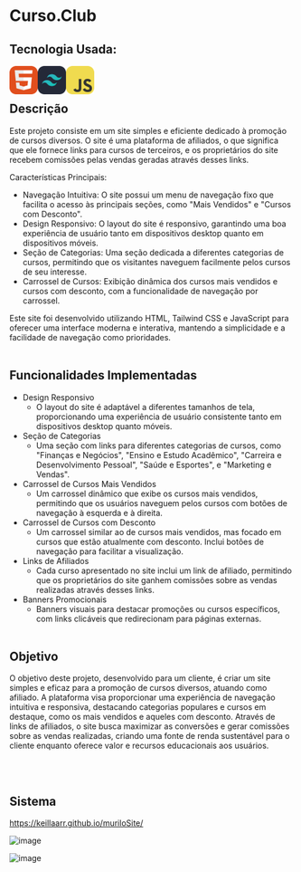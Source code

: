 # Curso.Club 
## Tecnologia Usada: 
<img align="left"  height="50" width="50" title="JAVA" src="https://github.com/tandpfun/skill-icons/blob/main/icons/HTML.svg">
<img align="left"  height="50" width="50" title="JAVA" src="https://github.com/tandpfun/skill-icons/blob/main/icons/TailwindCSS-Dark.svg">
<img align="left"  height="50" width="50" title="JAVA" src="https://github.com/tandpfun/skill-icons/blob/main/icons/JavaScript.svg">
<br><br>

## Descrição
Este projeto consiste em um site simples e eficiente dedicado à promoção de cursos diversos. O site é uma plataforma de afiliados, o que significa que ele fornece links para cursos de terceiros, e os proprietários do site recebem comissões pelas vendas geradas através desses links.

Características Principais:
- Navegação Intuitiva: O site possui um menu de navegação fixo que facilita o acesso às principais seções, como "Mais Vendidos" e "Cursos com Desconto".
- Design Responsivo: O layout do site é responsivo, garantindo uma boa experiência de usuário tanto em dispositivos desktop quanto em dispositivos móveis.
- Seção de Categorias: Uma seção dedicada a diferentes categorias de cursos, permitindo que os visitantes naveguem facilmente pelos cursos de seu interesse.
- Carrossel de Cursos: Exibição dinâmica dos cursos mais vendidos e cursos com desconto, com a funcionalidade de navegação por carrossel.

 Este site foi desenvolvido utilizando HTML, Tailwind CSS e JavaScript para oferecer uma interface moderna e interativa, mantendo a simplicidade e a facilidade de navegação como prioridades.<br><br>

## Funcionalidades Implementadas
- Design Responsivo
  * O layout do site é adaptável a diferentes tamanhos de tela, proporcionando uma experiência de usuário consistente tanto em dispositivos desktop quanto móveis.
- Seção de Categorias
  * Uma seção com links para diferentes categorias de cursos, como "Finanças e Negócios", "Ensino e Estudo Acadêmico", "Carreira e Desenvolvimento Pessoal", "Saúde e Esportes", e "Marketing e Vendas".
- Carrossel de Cursos Mais Vendidos
  * Um carrossel dinâmico que exibe os cursos mais vendidos, permitindo que os usuários naveguem pelos cursos com botões de navegação à esquerda e à direita.
- Carrossel de Cursos com Desconto
  * Um carrossel similar ao de cursos mais vendidos, mas focado em cursos que estão atualmente com desconto. Inclui botões de navegação para facilitar a visualização.
- Links de Afiliados
  * Cada curso apresentado no site inclui um link de afiliado, permitindo que os proprietários do site ganhem comissões sobre as vendas realizadas através desses links.
- Banners Promocionais
  * Banners visuais para destacar promoções ou cursos específicos, com links clicáveis que redirecionam para páginas externas.
<br><br>
## Objetivo
O objetivo deste projeto, desenvolvido para um cliente, é criar um site simples e eficaz para a promoção de cursos diversos, atuando como afiliado. A plataforma visa proporcionar uma experiência de navegação intuitiva e responsiva, destacando categorias populares e cursos em destaque, como os mais vendidos e aqueles com desconto. Através de links de afiliados, o site busca maximizar as conversões e gerar comissões sobre as vendas realizadas, criando uma fonte de renda sustentável para o cliente enquanto oferece valor e recursos educacionais aos usuários.






<br><br> 

## Sistema  
https://keillaarr.github.io/muriloSite/

![image](https://github.com/keillaarr/muriloSite/assets/47616927/b31b82f7-287a-44b9-9558-267e6508722d)

![image](https://github.com/keillaarr/muriloSite/assets/47616927/b9cd011b-a675-4b7b-b0a4-289449ebddf6)



